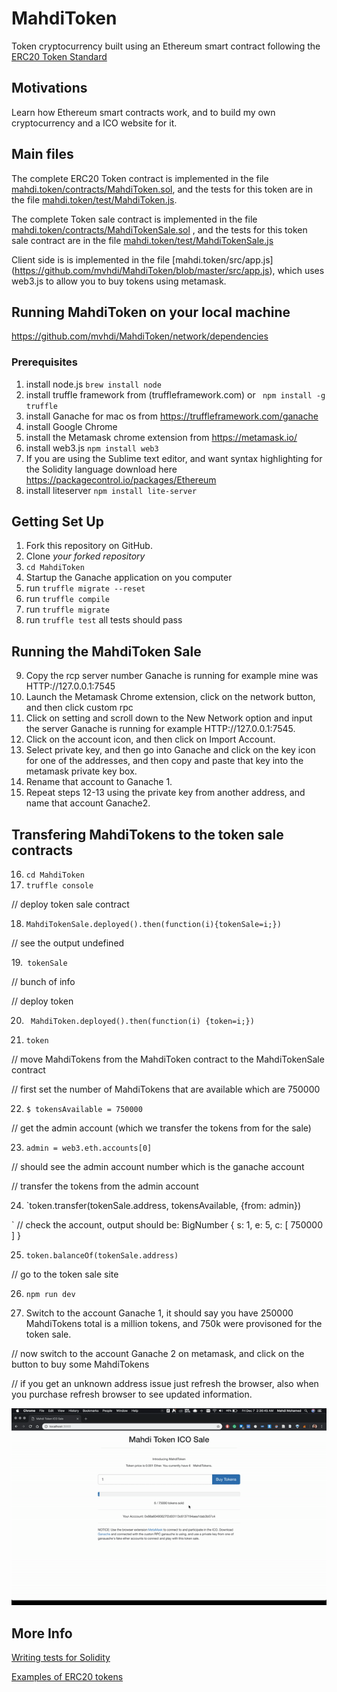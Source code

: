 # MahdiToken
Token cryptocurrency built using an Ethereum smart contract following the [ERC20 Token Standard](https://theethereum.wiki/w/index.php/ERC20_Token_Standard) 

Motivations
------------------------------
Learn how Ethereum smart contracts work, and to build my own cryptocurrency and a ICO website for it.


Main files
------------------------------
The complete ERC20 Token contract is implemented in the file [mahdi.token/contracts/MahdiToken.sol](https://github.com/mvhdi/MahdiToken/blob/master/contracts/MahdiToken.sol), and the tests for this token are in the file [mahdi.token/test/MahdiToken.js](https://github.com/mvhdi/MahdiToken/blob/master/test/MahdiToken.js).

The complete Token sale contract is implemented in the file [mahdi.token/contracts/MahdiTokenSale.sol](https://github.com/mvhdi/MahdiToken/blob/master/contracts/MahdiTokenSale.sol) , and the tests for this token sale contract are in the file [mahdi.token/test/MahdiTokenSale.js](https://github.com/mvhdi/MahdiToken/blob/master/test/MahdiTokenSale.js)

Client side is is implemented in the file [mahdi.token/src/app.js] (https://github.com/mvhdi/MahdiToken/blob/master/src/app.js), which uses web3.js to allow you to buy tokens using metamask.


Running MahdiToken on your local machine
------------------------------

https://github.com/mvhdi/MahdiToken/network/dependencies
### Prerequisites
1. install node.js  `brew install node`
2. install truffle framework from (truffleframework.com) or ` npm install -g truffle`
3. install Ganache for mac os from https://truffleframework.com/ganache
4. install Google Chrome
5. install the Metamask chrome extension from https://metamask.io/
6. install web3.js `npm install web3`
7. If you are using the Sublime text editor, and want syntax highlighting for the Solidity language download here https://packagecontrol.io/packages/Ethereum
8. install liteserver `npm install lite-server`

Getting Set Up
------------------------------

1. Fork this repository on GitHub.
2. Clone *your forked repository* 
3. `cd MahdiToken`
4. Startup the Ganache application on you computer
5. run `truffle migrate --reset `
6. run `truffle compile`
7. run `truffle migrate`
8. run `truffle test` all tests should pass

Running the MahdiToken Sale
------------------------------

9. Copy the rcp server number Ganache is running for example mine was HTTP://127.0.0.1:7545
10. Launch the Metamask Chrome extension, click on the network button, and then click custom rpc
11. Click on setting and scroll down to the New Network option and input the server Ganache is running for example HTTP://127.0.0.1:7545.
12. Click on the account icon, and then click on Import Account.
13. Select private key, and then go into Ganache and click on the key icon for one of the addresses, and then copy and paste that key into the metamask private key box.
14. Rename that account to Ganache 1.
15. Repeat steps 12-13 using the private key from another address, and name that account Ganache2.

Transfering  MahdiTokens to the token sale contracts
------------------------------
16. `cd MahdiToken`
17. `truffle console`


// deploy token sale contract


18. `MahdiTokenSale.deployed().then(function(i){tokenSale=i;})`


// see the output undefined


19.` tokenSale`


// bunch of info


// deploy token


20. ` MahdiToken.deployed().then(function(i) {token=i;})`

21. `token`


// move MahdiTokens from the MahdiToken contract to the MahdiTokenSale contract


// first set the number of MahdiTokens that are available which are 750000


22. `$ tokensAvailable = 750000`


// get the admin account (which we transfer the tokens from for the sale)


23. `admin = web3.eth.accounts[0]`


// should see the admin account number which is the ganache account


// transfer the tokens from the admin account


24. `token.transfer(tokenSale.address, tokensAvailable, {from: admin}) 

`
// check the account, output should be:  BigNumber { s: 1, e: 5, c: [ 750000 ] }


25. `token.balanceOf(tokenSale.address)`


// go to the token sale site 


26. `npm run dev`


27. Switch to the account Ganache 1, it should say you have 250000 MahdiTokens total is a million tokens, and 750k were provisoned for the token sale.


// now switch to the account Ganache 2 on metamask, and click on the button to buy some MahdiTokens

// if you get an unknown address issue just refresh the browser, also when you purchase refresh browser to see updated information.


![](1.gif)








More Info
------------------------------
[Writing tests for Solidity](https://truffleframework.com/docs/truffle/testing/writing-tests-in-javascript)


[Examples of ERC20 tokens](https://eidoo.io/erc20-tokens-list/)

